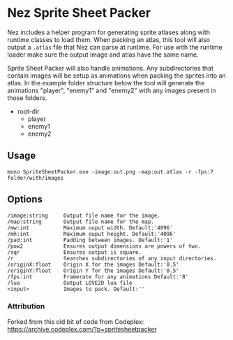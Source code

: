 Nez Sprite Sheet Packer
==========
Nez includes a helper program for generating sprite atlases along with runtime classes to load them. When packing an atlas, this tool will also output a `.atlas` file that Nez can parse at runtime. For use with the runtime loader make sure the output image and atlas have the same name.

Sprite Sheet Packer will also handle animations. Any subdirectories that contain images will be setup as animations when packing the sprites into an atlas. In the example folder structure below the tool will generate the animations "player", "enemy1" and "enemy2" with any images present in those folders.

- root-dir
	- player
	- enemy1
	- enemy2


## Usage

`mono SpriteSheetPacker.exe -image:out.png -map:out.atlas -r -fps:7 folder/with/images`


## Options

```
/image:string     Output file name for the image.
/map:string       Output file name for the map.
/mw:int           Maximum ouput width. Default:'4096'
/mh:int           Maximum ouput height. Default:'4096'
/pad:int          Padding between images. Default:'1'
/pow2             Ensures output dimensions are powers of two.
/sqr              Ensures output is square.
/r                Searches subdirectories of any input directories.
/originX:float    Origin X for the images Default:'0.5'
/originY:float    Origin Y for the images Default:'0.5'
/fps:int          Framerate for any animations Default:'8'
/lua              Output LOVE2D lua file
<input>           Images to pack. Default:''
```



### Attribution
Forked from this old bit of code from Codeplex: https://archive.codeplex.com/?p=spritesheetpacker